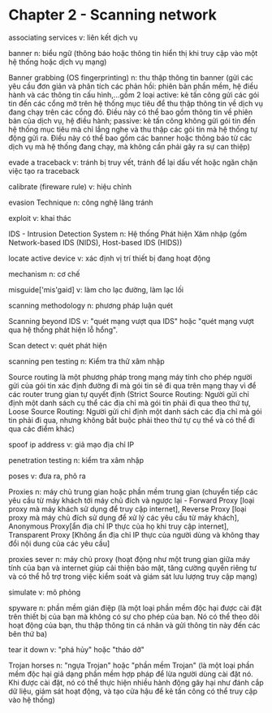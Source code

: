 # Chapter 2 - Scanning network 

associating services v: liên kết dịch vụ

banner n: biểu ngữ (thông báo hoặc thông tin hiển thị khi truy cập vào một hệ thống hoặc dịch vụ mạng)

Banner grabbing (OS fingerprinting) n: thu thập thông tin banner (gửi các yêu cầu đơn giản và phân tích các phản hồi: phiên bản phần mềm, hệ điều hành và các thông tin cấu hình,...gồm 2 loại active: kẻ tấn công gửi các gói tin đến các cổng mở trên hệ thống mục tiêu để thu thập thông tin về dịch vụ đang chạy trên các cổng đó. Điều này có thể bao gồm thông tin về phiên bản của dịch vụ, hệ điều hành; passive: kẻ tấn công không gửi gói tin đến hệ thống mục tiêu mà chỉ lắng nghe và thu thập các gói tin mà hệ thống tự động gửi ra. Điều này có thể bao gồm các banner hoặc thông báo từ các dịch vụ mà hệ thống đang chạy, mà không cần phải gây ra sự can thiệp)

evade a traceback v: tránh bị truy vết, tránh để lại dấu vết hoặc ngăn chặn việc tạo ra traceback

calibrate (fireware rule) v: hiệu chỉnh

evasion Technique n: công nghệ lãng tránh

exploit v: khai thác

IDS - Intrusion Detection System n: Hệ thống Phát hiện Xâm nhập (gồm Network-based IDS (NIDS), Host-based IDS (HIDS))

locate active device v: xác định vị trí thiết bị đang hoạt động

mechanism n: cơ chế

misguide['mis'gaid] v: làm cho lạc đường, làm lạc lối

scanning methodology n: phương pháp luận quét

Scanning beyond IDS v: "quét mạng vượt qua IDS" hoặc "quét mạng vượt qua hệ thống phát hiện lỗ hổng".

Scan detect v: quét phát hiện

scanning pen testing n: Kiểm tra thử xâm nhập

Source routing là một phương pháp trong mạng máy tính cho phép người gửi của gói tin xác định đường đi mà gói tin sẽ đi qua trên mạng thay vì để các router trung gian tự quyết định (Strict Source Routing: Người gửi chỉ định một danh sách cụ thể các địa chỉ mà gói tin phải đi qua theo thứ tự, Loose Source Routing: Người gửi chỉ định một danh sách các địa chỉ mà gói tin phải đi qua, nhưng không bắt buộc phải theo thứ tự cụ thể và có thể đi qua các điểm khác)

spoof ip address v: giả mạo địa chỉ IP

penetration testing n: kiểm tra xâm nhập

poses v: đưa ra, phô ra

Proxies n: máy chủ trung gian hoặc phần mềm trung gian (chuyển tiếp các yêu cầu từ máy khách tới máy chủ đích và ngược lại - Forward Proxy [loại proxy mà máy khách sử dụng để truy cập internet], Reverse Proxy [loại proxy mà máy chủ đích sử dụng để xử lý các yêu cầu từ máy khách], Anonymous Proxy[ẩn địa chỉ IP thực của họ khi truy cập internet], Transparent Proxy [Không ẩn địa chỉ IP thực của người dùng và không thay đổi nội dung của các yêu cầu]

proxies sever n: máy chủ proxy (hoạt động như một trung gian giữa máy tính của bạn và internet giúp cải thiện bảo mật, tăng cường quyền riêng tư và có thể hỗ trợ trong việc kiểm soát và giám sát lưu lượng truy cập mạng)

simulate v: mô phỏng

spyware n: phần mềm gián điệp (là một loại phần mềm độc hại được cài đặt trên thiết bị của bạn mà không có sự cho phép của bạn. Nó có thể theo dõi hoạt động của bạn, thu thập thông tin cá nhân và gửi thông tin này đến các bên thứ ba)

tear it down v: "phá hủy" hoặc "tháo dỡ"

Trojan horses n: "ngựa Trojan" hoặc "phần mềm Trojan" (là một loại phần mềm độc hại giả dạng phần mềm hợp pháp để lừa người dùng cài đặt nó. Khi được cài đặt, nó có thể thực hiện nhiều hành động gây hại như đánh cắp dữ liệu, giám sát hoạt động, và tạo cửa hậu để kẻ tấn công có thể truy cập vào hệ thống)


# 
